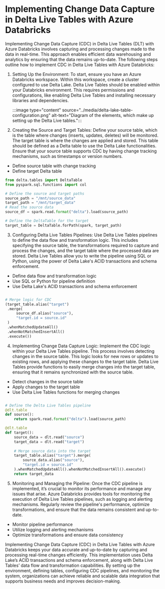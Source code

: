 # Implementing Change Data Capture in Delta Live Tables with Azure Databricks

Implementing Change Data Capture (CDC) in Delta Live Tables (DLT) with Azure Databricks involves capturing and processing changes made to the data in real-time. This approach enables efficient data warehousing and analytics by ensuring that the data remains up-to-date. The following steps outline how to implement CDC in Delta Live Tables with Azure Databricks:

1. Setting Up the Environment:
To start, ensure you have an Azure Databricks workspace. Within this workspace, create a cluster configured to use Delta Lake. Delta Live Tables should be enabled within your Databricks environment. This requires permissions and configurations, like enabling Delta Live Tables and installing necessary libraries and dependencies.

    :::image type="content" source="../media/delta-lake-table-configuration.png" alt-text="Diagram of the elements, which make up setting up the Delta Live tables.":::

2. Creating the Source and Target Tables:
Define your source table, which is the table where changes (inserts, updates, deletes) will be monitored. The target table is where the changes are applied and stored. This table should be defined as a Delta table to use the Delta Lake functionalities. Ensure that your source table supports CDC by having change tracking mechanisms, such as timestamps or version numbers.

- Define source table with change tracking
- Define target Delta table

```python
from delta.tables import DeltaTable
from pyspark.sql.functions import col

# Define the source and target paths
source_path = "/mnt/source_data"
target_path = "/mnt/target_data"
# Read the source data
source_df = spark.read.format("delta").load(source_path)

# Define the DeltaTable for the target
target_table = DeltaTable.forPath(spark, target_path)
```

3. Configuring Delta Live Tables Pipelines:
Use Delta Live Tables pipelines to define the data flow and transformation logic. This includes specifying the source table, the transformations required to capture and process the changes, and the target table where the processed data are stored. Delta Live Tables allow you to write the pipeline using SQL or Python, using the power of Delta Lake's ACID transactions and schema enforcement.

- Define data flow and transformation logic
- Use SQL or Python for pipeline definition
- Use Delta Lake's ACID transactions and schema enforcement

```python

# Merge logic for CDC
(target_table.alias("target")
 .merge(
     source_df.alias("source"),
     "target.id = source.id"
 )
 .whenMatchedUpdateAll()
 .whenNotMatchedInsertAll()
 .execute())

```
4. Implementing Change Data Capture Logic:
Implement the CDC logic within your Delta Live Tables pipeline. This process involves detecting changes in the source table. This logic looks for new rows or updates to existing rows, and applying these changes to the target table. Delta Live Tables provide functions to easily merge changes into the target table, ensuring that it remains synchronized with the source table.

- Detect changes in the source table
- Apply changes to the target table
- Use Delta Live Tables functions for merging changes

```python

# Define the Delta Live Tables pipeline
@dlt.table
def source():
    return spark.read.format("delta").load(source_path)

@dlt.table
def target():
    source_data = dlt.read("source")
    target_data = dlt.read("target")
    
    # Merge source data into the target
    target_table.alias("target").merge(
        source_data.alias("source"),
        "target.id = source.id"
    ).whenMatchedUpdateAll().whenNotMatchedInsertAll().execute()
    return target_data

```

5. Monitoring and Managing the Pipeline:
Once the CDC pipeline is implemented, it’s crucial to monitor its performance and manage any issues that arise. Azure Databricks provides tools for monitoring the execution of Delta Live Tables pipelines, such as logging and alerting mechanisms. Regularly review the pipeline's performance, optimize transformations, and ensure that the data remains consistent and up-to-date.

- Monitor pipeline performance
- Utilize logging and alerting mechanisms
- Optimize transformations and ensure data consistency

Implementing Change Data Capture (CDC) in Delta Live Tables with Azure Databricks keeps your data accurate and up-to-date by capturing and processing real-time changes efficiently. This implementation uses Delta Lake’s ACID transactions and schema enforcement, along with Delta Live Tables’ data flow and transformation capabilities. By setting up the environment, defining tables, configuring CDC pipelines, and monitoring the system, organizations can achieve reliable and scalable data integration that supports business needs and improves decision-making.